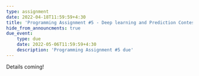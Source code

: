 ```yaml
---
type: assignment
date: 2022-04-18T11:59:59+4:30
title: 'Programming Assignment #5 - Deep learning and Prediction Contest'
hide_from_announcments: true
due_event: 
    type: due
    date: 2022-05-06T11:59:59+4:30
    description: 'Programming Assignment #5 due'
---
```

Details coming!
